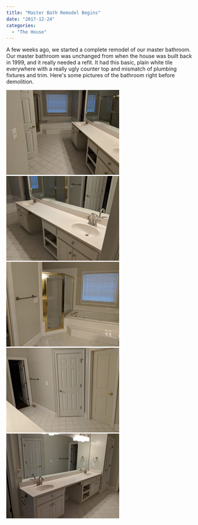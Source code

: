 ```yaml
---
title: "Master Bath Remodel Begins"
date: "2017-12-24"
categories: 
  - "The House"
---
```


A few weeks ago, we started a complete remodel of our master bathroom. Our master bathroom was unchanged from when the house was built back in 1999, and it really needed a refit. It had this basic, plain white tile everywhere with a really ugly counter top and mismatch of plumbing fixtures and trim. Here's some pictures of the bathroom right before demolition.

[![](images/wargo-master-bath-before-01-300x225.jpg)](http://www.thewargos.com/wp-content/uploads/2017/12/wargo-master-bath-before-01.jpg) [![](images/wargo-master-bath-before-02-300x225.jpg)](http://www.thewargos.com/wp-content/uploads/2017/12/wargo-master-bath-before-02.jpg) [![](images/wargo-master-bath-before-03-300x225.jpg)](http://www.thewargos.com/wp-content/uploads/2017/12/wargo-master-bath-before-03.jpg) [![](images/wargo-master-bath-before-04-300x225.jpg)](http://www.thewargos.com/wp-content/uploads/2017/12/wargo-master-bath-before-04.jpg) [![](images/wargo-master-bath-before-05-300x225.jpg)](http://www.thewargos.com/wp-content/uploads/2017/12/wargo-master-bath-before-05.jpg)
